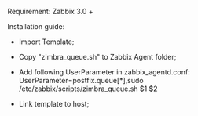 Requirement: Zabbix 3.0 +

Installation guide:

- Import Template;
- Copy "zimbra_queue.sh" to Zabbix Agent folder;
- Add following UserParameter in zabbix_agentd.conf:
  UserParameter=postfix.queue[*],sudo /etc/zabbix/scripts/zimbra_queue.sh $1 $2

- Link template to host;

